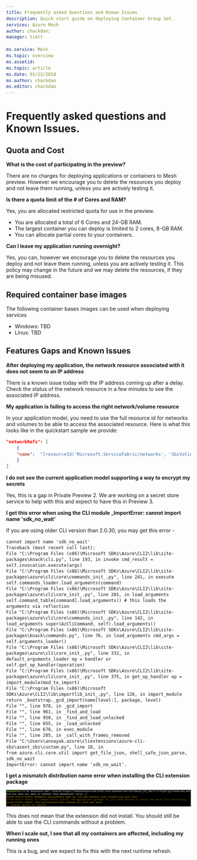 ```yaml
---
title: Frequently asked Questions and Known Issues
description: Quick start guide on deploying Container Group Set.
services: Azure Mesh
author: chackdan;
manager: timlt

ms.service: Mesh
ms.topic: overview
ms.assetid:
ms.topic: article
ms.date: 03/22/2018
ms.author: chackdan
ms.editor: chackdan
---
```


# Frequently asked questions and Known Issues.

## Quota and Cost

**What is the cost of participating in the preview?**

 There are no charges for deploying applications or containers to Mesh preview. However we encourage you to delete the resources you deploy and not leave them running, unless you are actively testing it.

**Is there a quota limit of the # of Cores and RAM?**

Yes, you are allocated restricted quota for use in the preview.

-  You are allocated a total of 6 Cores and 24-GB RAM.
-  The largest container you can deploy is limited to 2 cores, 8-GB RAM.
-  You can allocate partial cores to your containers. 

**Can I leave my application running overnight?**

Yes, you can, however we encourage you to delete the resources you deploy and not leave them running, unless you are actively testing it. This policy may change in the future and we may delete the resources, if they are being misused.

## Required container base images
The following container bases images can be used when deploying services

- Windows: TBD
- Linux: TBD

## Features Gaps and Known Issues

**After deploying my application, the network resource associated with it does not seem to an IP address**

There is a known issue today with the IP address coming up after a delay. Check the status of the network resource in a few minutes to see the associated IP address.

**My application is failing to access the right network/volume resource**

In your application model, you need to use the full resource id for networks and volumes to be able to access the associated resource. Here is what this looks like in the quickstart sample we provide:

```json
"networkRefs": [
    {
    "name":  "[resourceId('Microsoft.ServiceFabric/networks', 'SbzVotingNetwork')]" 
    }
]
```

**I do not see the current application model supporting a way to encrypt my secrets**

Yes, this is a gap in Private Preview 2. We are working on a secret store service to help with this and expect to have this in Preview 3. 

**I get this error when using the CLI module _ImportError: cannot import name 'sdk_no_wait'**

If you are using older CLI version than 2.0.30, you may get this error -

```
cannot import name 'sdk_no_wait'
Traceback (most recent call last):
File "C:\Program Files (x86)\Microsoft SDKs\Azure\CLI2\lib\site-packages\knack\cli.py", line 193, in invoke cmd_result = self.invocation.execute(args)
File "C:\Program Files (x86)\Microsoft SDKs\Azure\CLI2\lib\site-packages\azure\cli\core\commands_init_.py", line 241, in execute self.commands_loader.load_arguments(command)
File "C:\Program Files (x86)\Microsoft SDKs\Azure\CLI2\lib\site-packages\azure\cli\core_init_.py", line 201, in load_arguments self.command_table[command].load_arguments() # this loads the arguments via reflection
File "C:\Program Files (x86)\Microsoft SDKs\Azure\CLI2\lib\site-packages\azure\cli\core\commands_init_.py", line 142, in load_arguments super(AzCliCommand, self).load_arguments()
File "C:\Program Files (x86)\Microsoft SDKs\Azure\CLI2\lib\site-packages\knack\commands.py", line 76, in load_arguments cmd_args = self.arguments_loader()
File "C:\Program Files (x86)\Microsoft SDKs\Azure\CLI2\lib\site-packages\azure\cli\core_init_.py", line 332, in default_arguments_loader op = handler or self.get_op_handler(operation)
File "C:\Program Files (x86)\Microsoft SDKs\Azure\CLI2\lib\site-packages\azure\cli\core_init_.py", line 375, in get_op_handler op = import_module(mod_to_import)
File "C:\Program Files (x86)\Microsoft SDKs\Azure\CLI2\lib\importlib_init_.py", line 126, in import_module return _bootstrap._gcd_import(name[level:], package, level)
File "", line 978, in _gcd_import
File "", line 961, in _find_and_load
File "", line 950, in _find_and_load_unlocked
File "", line 655, in _load_unlocked
File "", line 678, in exec_module
File "", line 205, in _call_with_frames_removed
File "C:\Users\annayak.azure\cliextensions\azure-cli-sbz\azext_sbz\custom.py", line 18, in 
from azure.cli.core.util import get_file_json, shell_safe_json_parse, sdk_no_wait
ImportError: cannot import name 'sdk_no_wait'.
```

**I get a mismatch distribution name error when installing the CLI extension package**

![warning message in cloud shell](./media/faq-and-knownissues/cli-package-warning.png)

This does not mean that the extension did not install. You should still be able to use the CLI commands without a problem.

**When I scale out, I see that all my containers are affected, including my running ones**

This is a bug, and we expect to fix this with the next runtime refresh.


